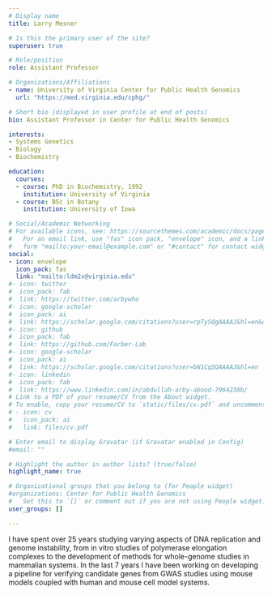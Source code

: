 ```yaml
---
# Display name
title: Larry Mesner

# Is this the primary user of the site?
superuser: true

# Role/position
role: Assistant Professor

# Organizations/Affiliations
- name: University of Virginia Center for Public Health Genomics
  url: "https://med.virginia.edu/cphg/"

# Short bio (displayed in user profile at end of posts)
bio: Assistant Professor in Center for Public Health Genomics

interests:
- Systems Genetics
- Biology
- Biochemistry

education:
  courses:
  - course: PhD in Biochemistry, 1992
    institution: University of Virginia
  - course: BSc in Botany
    institution: University of Iowa

# Social/Academic Networking
# For available icons, see: https://sourcethemes.com/academic/docs/page-builder/#icons
#   For an email link, use "fas" icon pack, "envelope" icon, and a link in the
#   form "mailto:your-email@example.com" or "#contact" for contact widget.
social:
- icon: envelope
  icon_pack: fas
  link: "mailto:ldm2v@virginia.edu"
#- icon: twitter
#  icon_pack: fab
#  link: https://twitter.com/arbywho
#- icon: google-scholar
#  icon_pack: ai
#  link: https://scholar.google.com/citations?user=rpTySQgAAAAJ&hl=en&oi=ao
#- icon: github
#  icon_pack: fab
#  link: https://github.com/Farber-Lab
#- icon: google-scholar
#  icon_pack: ai
#  link: https://scholar.google.com/citations?user=bN1CqSQAAAAJ&hl=en
#- icon: linkedin
#  icon_pack: fab
#  link: https://www.linkedin.com/in/abdullah-arby-abood-7964238b/
# Link to a PDF of your resume/CV from the About widget.
# To enable, copy your resume/CV to `static/files/cv.pdf` and uncomment the lines below.
# - icon: cv
#   icon_pack: ai
#   link: files/cv.pdf

# Enter email to display Gravatar (if Gravatar enabled in Config)
#email: ""

# Highlight the author in author lists? (true/false)
highlight_name: true

# Organizational groups that you belong to (for People widget)
#organizations: Center for Public Health Genomics
#   Set this to `[]` or comment out if you are not using People widget.
user_groups: []

---
```


I have spent over 25 years studying varying aspects of DNA replication and genome instability, from in vitro studies of polymerase elongation complexes to the development of methods for whole-genome studies in mammalian systems. In the last 7 years I have been working on developing a pipeline for verifying candidate genes from GWAS studies using mouse models coupled with human and mouse cell model systems. 
